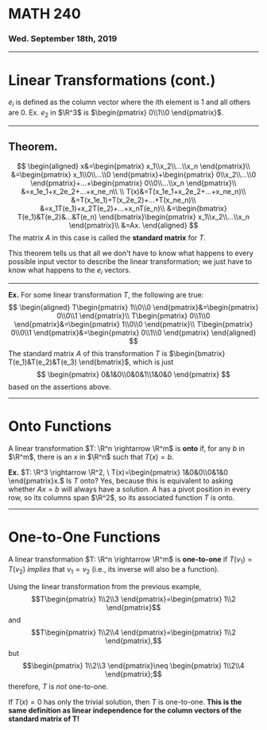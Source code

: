# MATH 240
### Wed. September 18th, 2019
---

# Linear Transformations (cont.)

$e_i$ is defined as the column vector where the $i$th element is 1 and all others are 0.
Ex. $e_2$ in $\R^3$ is $\begin{pmatrix}
    0\\1\\0
\end{pmatrix}$.

---
## Theorem.

$$
\begin{aligned}
    x&=\begin{pmatrix}
        x_1\\x_2\\...\\x_n
    \end{pmatrix}\\
    &=\begin{pmatrix}
        x_1\\0\\...\\0
    \end{pmatrix}+\begin{pmatrix}
        0\\x_2\\...\\0
    \end{pmatrix}+...+\begin{pmatrix}
        0\\0\\...\\x_n
    \end{pmatrix}\\
    &=x_1e_1+x_2e_2+...+x_ne_n\\
    \\
    T(x)&=T(x_1e_1+x_2e_2+...+x_ne_n)\\
    &=T(x_1e_1)+T(x_2e_2)+...+T(x_ne_n)\\
    &=x_1T(e_1)+x_2T(e_2)+...+x_nT(e_n)\\
    &=\begin{bmatrix}
        T(e_1)&T(e_2)&...&T(e_n)
    \end{bmatrix}\begin{pmatrix}
        x_1\\x_2\\...\\x_n
    \end{pmatrix}\\
    &=Ax.
\end{aligned}
$$
The matrix $A$ in this case is called the __standard matrix__ for $T$.

This theorem tells us that all we don't have to know what happens to every possible input vector to describe the linear transformation; we just have to know what happens to the $e_i$ vectors.

---
__Ex.__ For some linear transformation $T$, the following are true:
$$
\begin{aligned}
    T\begin{pmatrix}
        1\\0\\0
    \end{pmatrix}&=\begin{pmatrix}
        0\\0\\1
    \end{pmatrix}\\
    T\begin{pmatrix}
        0\\1\\0
    \end{pmatrix}&=\begin{pmatrix}
        1\\0\\0
    \end{pmatrix}\\
    T\begin{pmatrix}
        0\\0\\1
    \end{pmatrix}&=\begin{pmatrix}
        0\\1\\0
    \end{pmatrix}
\end{aligned}
$$
The standard matrix $A$ of this transformation $T$ is $\begin{bmatrix}
    T(e_1)&T(e_2)&T(e_3)
\end{bmatrix}$, which is just 
$$
\begin{pmatrix}
    0&1&0\\0&0&1\\1&0&0
\end{pmatrix}
$$
based on the assertions above.

---
# Onto Functions
A linear transformation $T: \R^n \rightarrow \R^m$ is __onto__ if, for any $b$ in $\R^m$, there is an $x$ in $\R^n$ such that $T(x)=b$.

__Ex.__ $T: \R^3 \rightarrow \R^2, \ T(x)=\begin{pmatrix}
    1&0&0\\0&1&0
\end{pmatrix}x.$ Is $T$ onto?
Yes, because this is equivalent to asking whether $Ax=b$ will always have a solution. $A$ has a pivot position in every row, so its columns span $\R^2$, so its associated function $T$ is onto.

---
# One-to-One Functions
A linear transformation $T: \R^n \rightarrow \R^m$ is __one-to-one__ if $T(v_1)=T(v_2)$ _implies_ that $v_1=v_2$ (i.e., its inverse will also be a function).

Using the linear transformation from the previous example, $$T\begin{pmatrix}
    1\\2\\3
\end{pmatrix}=\begin{pmatrix}
    1\\2
\end{pmatrix}$$ and $$T\begin{pmatrix}
    1\\2\\4
\end{pmatrix}=\begin{pmatrix}
    1\\2
\end{pmatrix},$$ but $$\begin{pmatrix}
    1\\2\\3
\end{pmatrix}\neq \begin{pmatrix}
    1\\2\\4
\end{pmatrix};$$ therefore, $T$ is _not_ one-to-one.

If $T(x)=0$ has only the trivial solution, then $T$ is one-to-one. __This is the same definition as linear independence for the column vectors of the standard matrix of T!__
